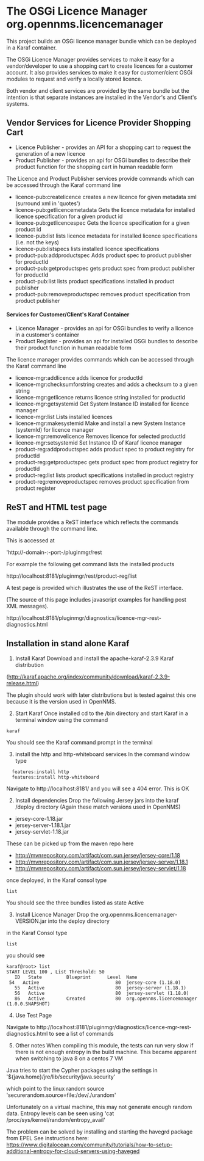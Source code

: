 # The OSGi Licence Manager  org.opennms.licencemanager

This project builds an OSGi licence manager bundle which can be deployed in a Karaf container.

The OSGi Licence Manager provides services to make it easy for a vendor/developer to use a shopping cart
 to create licences for a customer account. It also provides services to make it easy for
 customer/cient OSGi modules to request and verify a locally stored licence.
 
 Both vendor and client services are provided by the same bundle but the intention is that separate instances
 are installed in the Vendor's and Client's systems.

## Vendor Services for Licence Provider Shopping Cart
* Licence Publisher - provides an API for a shopping cart to request the generation of a new licence
* Product Publisher - provides an api for OSGi bundles to describe their product
function for the shopping cart in human readable form

The Licence and Product Publisher services provide commands which can be accessed through the Karaf command line
- licence-pub:createlicence         creates a new licence for given metadata xml (surround xml in 'quotes')
- licence-pub:getlicencemetadata    Gets the licence metadata for installed licence specification for a given product id
- licence-pub:getlicencespec        Gets the licence specification for a given product id
- licence-pub:list                  lists licence metadata for installed licence specifications (i.e. not the keys)
- licence-pub:listspecs             lists installed licence specifications
- product-pub:addproductspec        Adds product spec to product publisher for productId
- product-pub:getproductspec        gets product spec from product publisher for productId
- product-pub:list                  lists product specifications installed in product publisher
- product-pub:removeproductspec     removes product specification from product publisher

#### Services for Customer/Client's Karaf Container
* Licence Manager - provides an api for OSGi bundles to verify a licence in a customer's container
* Product Register - provides an api for installed OSGi bundles to describe their product
function in human readable form

The licence manager provides commands which can be accessed through the Karaf command line
- licence-mgr:addlicence            adds licence for productId
- licence-mgr:checksumforstring     creates and adds a checksum to a given string
- licence-mgr:getlicence            returns licence string installed for productId
- licence-mgr:getsystemid           Get System Instance ID installed for licence manager
- licence-mgr:list                  Lists installed licences
- licence-mgr:makesystemid          Make and install a new System Instance (systemId) for licence manager
- licence-mgr:removelicence         Removes licence for selected productId
- licence-mgr:setsystemid           Set Instance ID of Karaf licence manager
- product-reg:addproductspec        adds product spec to product registry for productId
- product-reg:getproductspec        gets product spec from  product registry for productId
- product-reg:list                  lists product specifications installed in product registry
- product-reg:removeproductspec     removes product specification from product register

## ReST and HTML test page
The module provides a ReST interface which reflects the commands available through the command line.

This is accessed at

'http://-domain-:-port-/pluginmgr/rest

For example the following get command lists the installed products

http://localhost:8181/pluginmgr/rest/product-reg/list

A test page is provided which illustrates the use of the ReST interface.

(The source of this page includes javascript examples for handling post XML messages).

http://localhost:8181/pluginmgr/diagnostics/licence-mgr-rest-diagnostics.html

## Installation in stand alone Karaf

1. Install Karaf
Download and install the apache-karaf-2.3.9 Karaf distribution

(http://karaf.apache.org/index/community/download/karaf-2.3.9-release.html)

The plugin should work with later distributions but is tested against this one because it is the version used in OpenNMS.

2. Start Karaf
Once installed cd to the /bin directory and start Karaf in a terminal window using the command

```
karaf
```

You should see the Karaf command prompt in the terminal

3. install the http and http-whiteboard services
In the command window type

```
  features:install http
  features:install http-whiteboard
```
  
Navigate to http://localhost:8181/ and you will see a 404 error. This is OK



2. Install dependencies
Drop the following Jersey jars into the karaf /deploy directory (Again these match versions used in OpenNMS)
* jersey-core-1.18.jar
* jersey-server-1.18.1.jar
* jersey-servlet-1.18.jar

These can be picked up from the maven repo here 
* http://mvnrepository.com/artifact/com.sun.jersey/jersey-core/1.18
* http://mvnrepository.com/artifact/com.sun.jersey/jersey-server/1.18.1
* http://mvnrepository.com/artifact/com.sun.jersey/jersey-servlet/1.18

once deployed, in the Karaf consol type
```
list
```
You should see the three bundles listed as state Active

3. Install Licence Manager
Drop the org.opennms.licencemanager-VERSION.jar into the deploy directory

in the Karaf Consol type
```
list
```
you should see
```
karaf@root> list
START LEVEL 100 , List Threshold: 50
   ID   State         Blueprint      Level  Name
 54   Active                            80  jersey-core (1.18.0)
   55   Active                          80  jersey-server (1.18.1)
   56   Active                          80  jersey-servlet (1.18.0)
   86   Active        Created           80  org.opennms.licencemanager (1.0.0.SNAPSHOT)

```

4. Use Test Page

Navigate to http://localhost:8181/pluginmgr/diagnostics/licence-mgr-rest-diagnostics.html
to see a list of commands

5. Other notes 
When compiling this module, the tests can run very slow if there is not enough entropy in the build machine. 
This became apparent when switching to java 8 on a centos 7 VM

Java tries to start the Cypher packages using the settings in 
'${java.home}/jre/lib/security/java.security' 

which point to the linux random source
'securerandom.source=file:/dev/./urandom'

Unfortunately on a virtual machine, this may not generate enough random data. 
Entropy levels can be seen using 
'cat /proc/sys/kernel/random/entropy_avail' 

The problem can be solved by installing and starting the havegrd package from EPEL
See instructions here: https://www.digitalocean.com/community/tutorials/how-to-setup-additional-entropy-for-cloud-servers-using-haveged


